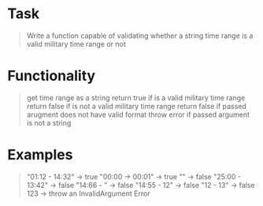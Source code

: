 # Task

> Write a function capable of validating whether a string time range is a valid military time range or not

# Functionality

> get time range as a string
> return true if is a valid military time range
> return false if is not a valid military time range
> return false if passed arugment does not have valid format
> throw error if passed argument is not a string

# Examples

> "01:12 - 14:32" -> true
> "00:00 -> 00:01" -> true
> "" -> false
> "25:00 - 13:42" -> false
> "14:66 - " -> false
> "14:55 - 12" -> false
> "12 - 13" -> false
> 123 -> throw an InvalidArgument Error
